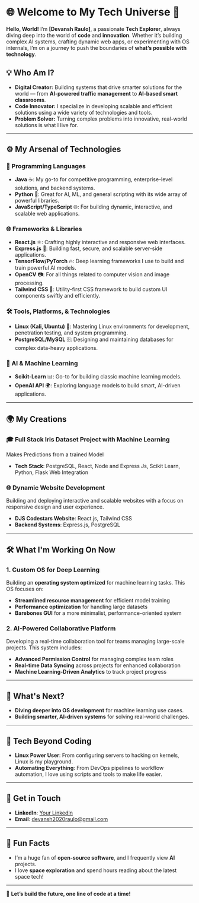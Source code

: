  # 🌐 Welcome to My Tech Universe 🚀

**Hello, World!** I’m **[Devansh Raulo]**, a passionate **Tech Explorer**, always diving deep into the world of **code** and **innovation**. Whether it’s building complex AI systems, crafting dynamic web apps, or experimenting with OS internals, I’m on a journey to push the boundaries of **what’s possible with technology**.

## 💡 Who Am I?
- **Digital Creator:** Building systems that drive smarter solutions for the world — from **AI-powered traffic management** to **AI-based smart classrooms**.
- **Code Innovator:** I specialize in developing scalable and efficient solutions using a wide variety of technologies and tools.
- **Problem Solver:** Turning complex problems into innovative, real-world solutions is what I live for.

---

## ⚙️ My Arsenal of Technologies

### 🌟 Programming Languages
- **Java** ☕: My go-to for competitive programming, enterprise-level solutions, and backend systems.
- **Python** 🐍: Great for AI, ML, and general scripting with its wide array of powerful libraries.
- **JavaScript/TypeScript** 🌐: For building dynamic, interactive, and scalable web applications.

### 🌐 Frameworks & Libraries
- **React.js** ⚛️: Crafting highly interactive and responsive web interfaces.
- **Express.js** 🚀: Building fast, secure, and scalable server-side applications.
- **TensorFlow/PyTorch** 🔥: Deep learning frameworks I use to build and train powerful AI models.
- **OpenCV** 📷: For all things related to computer vision and image processing.
- **Tailwind CSS** 🎨: Utility-first CSS framework to build custom UI components swiftly and efficiently.

### 🛠️ Tools, Platforms, & Technologies
- **Linux (Kali, Ubuntu)** 🐧: Mastering Linux environments for development, penetration testing, and system programming.
- **PostgreSQL/MySQL** 🗄️: Designing and maintaining databases for complex data-heavy applications.

### 🧠 AI & Machine Learning
- **Scikit-Learn** 📊: Go-to for building classic machine learning models.
- **OpenAI API** 🌍: Exploring language models to build smart, AI-driven applications.


---

## 🌍 My Creations

### 🎓 Full Stack Iris Dataset Project with Machine Learning
Makes Predictions from a trained Model

- **Tech Stack**: PostgreSQL, React, Node and Express Js, Scikit Learn, Python, Flask Web Integration

### 🌐 Dynamic Website Development
Building and deploying interactive and scalable websites with a focus on responsive design and user experience.

- **DJS Codestars Website**: React.js, Tailwind CSS
- **Backend Systems**: Express.js, PostgreSQL

---

## 🛠️ What I'm Working On Now

### 1. **Custom OS for Deep Learning**
Building an **operating system optimized** for machine learning tasks. This OS focuses on:
- **Streamlined resource management** for efficient model training
- **Performance optimization** for handling large datasets
- **Barebones GUI** for a more minimalist, performance-oriented system

### 2. **AI-Powered Collaborative Platform**
Developing a real-time collaboration tool for teams managing large-scale projects. This system includes:
- **Advanced Permission Control** for managing complex team roles
- **Real-time Data Syncing** across projects for enhanced collaboration
- **Machine Learning-Driven Analytics** to track project progress

---

## 🚀 What's Next?
- **Diving deeper into OS development** for machine learning use cases.
- **Building smarter, AI-driven systems** for solving real-world challenges.

---

## 🎯 Tech Beyond Coding
- **Linux Power User**: From configuring servers to hacking on kernels, Linux is my playground.
- **Automating Everything**: From DevOps pipelines to workflow automation, I love using scripts and tools to make life easier.

---

## 💬 Get in Touch
- **LinkedIn**: [Your LinkedIn](www.linkedin.com/in/devansh-raulo-4337a71b1)
- **Email**: devansh2020raulo@gmail.com

---

## 🧠 Fun Facts
- I’m a huge fan of **open-source software**, and I frequently view **AI**  projects.
- I love **space exploration** and spend hours reading about the latest space tech!

---

🚀 **Let’s build the future, one line of code at a time!**
